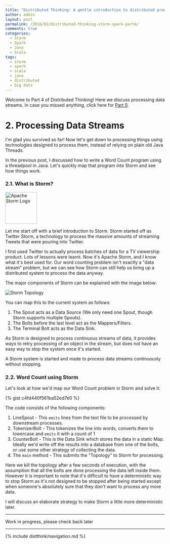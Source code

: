 ```yaml
---
title: "Distributed Thinking: A gentle introduction to distributed processing using Apache Storm and Apache Spark - Part 4" 
author: admin
layout: post
permalink: /2016/01/distributed-thinking-storm-spark-part4/
comments: true
categories:
  - Storm
  - Spark
  - Java
  - Scala
tags:
  - storm
  - spark
  - scala
  - java
  - distributed
  - big data
---
```


Welcome to Part 4 of Distributed Thinking! Here we discuss processing data streams. In case you missed anything, click here for [Part 0](/2015/12/distributed-thinking-storm-spart-part0 "Distributed Thinking").
<h1>2. Processing Data Streams</h1>
I'm glad you survived so far! Now let's get down to processing things using technologies designed to process them, instead of relying on plain old Java Threads.

In the previous post, I discussed how to write a Word Count program using a threadpool in Java. Let's quickly map that program into Storm and see how things work.

<h3>2.1. What is Storm?</h3>
<img src="http://storm.apache.org/images/logo.png" alt="Apache Storm Logo" style="height: 100"/>

Let me start off with a brief introduction to Storm. Storm started off as Twitter Storm, a technology to process the massive amounts of streaming Tweets that were pouring into Twitter.

I first used Twitter to actually process batches of data for a TV viewership product. Lots of lessons were learnt. Now it's Apache Storm, and I know what it's best used for. Our word counting problem isn't exactly a "data stream" problem, but we can see how Storm can still help us bring up a distributed system to process the data anyway.

The major components of Storm can be explained with the image below:

![Storm Topology](https://storm.apache.org/documentation/images/topology.png)

You can map this to the current system as follows:

1. The Spout acts as a Data Source (We only need one Spout, though Storm supports multiple Spouts).
2. The Bolts before the last level act as the Mappers/Filters.
3. The Terminal Bolt acts as the Data Sink.

As Storm is designed to process continuous streams of data, it provides ways to retry processing of an object in the stream, but does not have an easy way to stop the system once it's started.

A Storm system is started and made to process data streams continuously without stopping.

<h3>2.2. Word Count using Storm</h3>
Let's look at how we'd map our Word Count problem in Storm and solve it:

{% gist c4fd440f561ba52ed7e0 %}

The code consists of the following components:

1. LineSpout - This `emits` lines from the text file to be processed by downstream processes.
2. TokenizerBolt - This tokenizes the line into words, converts them to lowercase and `emits` it with a count of 1
3. CounterBolt - This is the Data Sink which stores the data in a static Map. Ideally we'd write off the results into a database from one of the bolts, or use some other strategy of collecting the data.
4. The `main` method - This submits the "Topology" to Storm for processing. 

Here we kill the topology after a few seconds of execution, with the assumption that all the bolts are done processing the data left inside them. However it is important to note that it's difficult to have a deterministic way to stop Storm as it's not designed to be stopped after being started except when someone's absolutely sure that they don't want to process any more data.

I will discuss an elaborate strategy to make Storm a little more deterministic later.

***
Work in progress, please check back later

----

{% include distthink/navigation.md %}